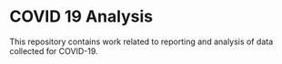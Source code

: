 # COVID 19 Analysis

This repository contains work related to reporting and analysis of data collected for COVID-19.

